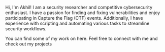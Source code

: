 Hi, I'm Akhil! I am a security researcher and competitive cybersecurity enthusiast. I have a passion for finding and fixing vulnerabilities and enjoy participating in Capture the Flag (CTF) events. Additionally, I have experience with scripting and automating various tasks to streamline security workflows.

You can find some of my work on here. Feel free to connect with me and check out my projects

